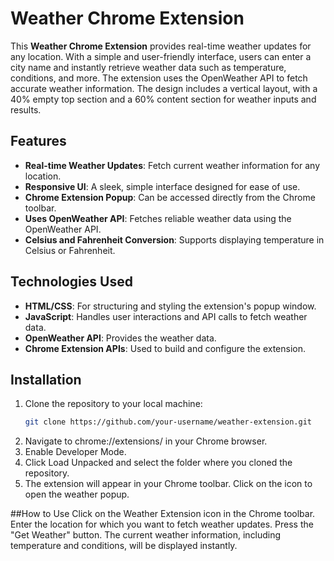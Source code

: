 # Weather Chrome Extension

This **Weather Chrome Extension** provides real-time weather updates for any location. With a simple and user-friendly interface, users can enter a city name and instantly retrieve weather data such as temperature, conditions, and more. The extension uses the OpenWeather API to fetch accurate weather information. The design includes a vertical layout, with a 40% empty top section and a 60% content section for weather inputs and results.

## Features

- **Real-time Weather Updates**: Fetch current weather information for any location.
- **Responsive UI**: A sleek, simple interface designed for ease of use.
- **Chrome Extension Popup**: Can be accessed directly from the Chrome toolbar.
- **Uses OpenWeather API**: Fetches reliable weather data using the OpenWeather API.
- **Celsius and Fahrenheit Conversion**: Supports displaying temperature in Celsius or Fahrenheit.

## Technologies Used

- **HTML/CSS**: For structuring and styling the extension's popup window.
- **JavaScript**: Handles user interactions and API calls to fetch weather data.
- **OpenWeather API**: Provides the weather data.
- **Chrome Extension APIs**: Used to build and configure the extension.

## Installation

1. Clone the repository to your local machine:
   ```bash
   git clone https://github.com/your-username/weather-extension.git
2. Navigate to chrome://extensions/ in your Chrome browser.
3. Enable Developer Mode.
4. Click Load Unpacked and select the folder where you cloned the repository.
5. The extension will appear in your Chrome toolbar. Click on the icon to open the weather popup.

##How to Use
Click on the Weather Extension icon in the Chrome toolbar.
Enter the location for which you want to fetch weather updates.
Press the "Get Weather" button.
The current weather information, including temperature and conditions, will be displayed instantly.


